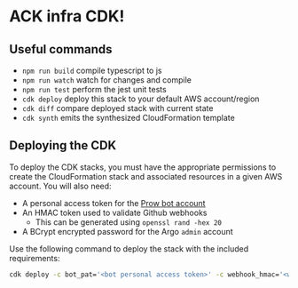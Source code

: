 # ACK infra CDK!

## Useful commands

 * `npm run build`   compile typescript to js
 * `npm run watch`   watch for changes and compile
 * `npm run test`    perform the jest unit tests
 * `cdk deploy`      deploy this stack to your default AWS account/region
 * `cdk diff`        compare deployed stack with current state
 * `cdk synth`       emits the synthesized CloudFormation template

## Deploying the CDK
To deploy the CDK stacks, you must have the appropriate permissions to create
the CloudFormation stack and associated resources in a given AWS account. You 
will also need:
- A personal access token for the [Prow bot account](https://github.com/kubernetes/test-infra/blob/master/prow/getting_started_deploy.md#github-bot-account)
- An HMAC token used to validate Github webhooks
  - This can be generated using `openssl rand -hex 20`
- A BCrypt encrypted password for the Argo `admin` account

Use the following command to deploy the stack with the included requirements:
```bash
cdk deploy -c bot_pat='<bot personal access token>' -c webhook_hmac='<webhook HMAC>' -c argo_password='<bcrypt encrypted password>'
```